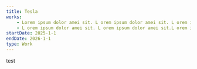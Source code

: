 ```yaml
---
title: Tesla
works: 
    - Lorem ipsum dolor amei sit. L orem ipsum dolor amei sit. L orem ipsum dolor amei sit. L orem ipsum dolor amei sit.
    - L orem ipsum dolor amei sit. L orem ipsum dolor amei sit.L orem ipsum dolor amei sit.
startDate: 2025-1-1
endDate: 2026-1-1
type: Work
---
```

test